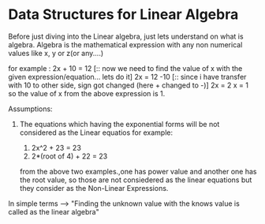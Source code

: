 Data Structures for Linear Algebra
==========================================

Before just diving into the Linear algebra, just lets understand on what is algebra.
Algebra is the mathematical expression with any non numerical values like x, y or z(or any....)

for example : 2x + 10 = 12  [:: now we need to find the value of x with the given expression/equation... lets do it]
              2x = 12 -10   [:: since i have transfer with 10 to other side, sign got changed (here + changed to -)]
              2x = 2
              x = 1
              so the value of x from the above expression is 1. 

Assumptions:
1. The equations which having the exponential forms will be not considered as the Linear equatios 
   for example:
   1. 2x^2 + 23 = 23
   2. 2*(root of 4) + 22 = 23

   from the above two examples.,one has power value and another one has the root value, so those are not consiedered as the linear equations but they consider as the Non-Linear Expressions. 

In simple terms --> "Finding the unknown value with the knows value is called as the linear algebra"

